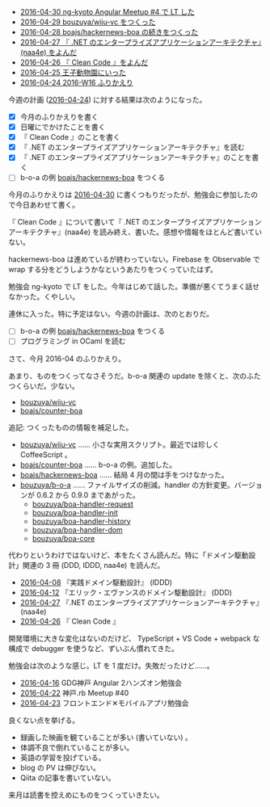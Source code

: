 - [2016-04-30 ng-kyoto Angular Meetup #4 で LT した][2016-04-30]
- [2016-04-29 bouzuya/wiiu-vc をつくった][2016-04-29]
- [2016-04-28 boajs/hackernews-boa の続きをつくった][2016-04-28]
- [2016-04-27 『 .NET のエンタープライズアプリケーションアーキテクチャ』(naa4e) をよんだ][2016-04-27]
- [2016-04-26 『 Clean Code 』をよんだ][2016-04-26]
- [2016-04-25 王子動物園にいった][2016-04-25]
- [2016-04-24 2016-W16 ふりかえり][2016-04-24]

今週の計画 ([2016-04-24][]) に対する結果は次のようになった。

- [x] 今月のふりかえりを書く
- [x] 日曜にでかけたことを書く
- [x] 『 Clean Code 』のことを書く
- [x] 『 .NET のエンタープライズアプリケーションアーキテクチャ』を読む
- [x] 『 .NET のエンタープライズアプリケーションアーキテクチャ』のことを書く
- [ ] b-o-a の例 [boajs/hackernews-boa][] をつくる

今月のふりかえりは [2016-04-30][] に書くつもりだったが、勉強会に参加したので今日あわせて書く。

『 Clean Code 』について書いて『 .NET のエンタープライズアプリケーションアーキテクチャ』(naa4e) を読み終え、書いた。感想や情報をほとんど書いていない。

hackernews-boa は進めているが終わっていない。Firebase を Observable で wrap する分をどうしようかなというあたりをつくっていたはず。

勉強会 ng-kyoto で LT をした。今年はじめて話した。準備が悪くてうまく話せなかった。くやしい。

連休に入った。特に予定はない。今週の計画は、次のとおりだ。

- [ ] b-o-a の例 [boajs/hackernews-boa][] をつくる
- [ ] プログラミング in OCaml を読む

さて、今月 2016-04 のふりかえり。

あまり、ものをつくってなさそうだ。b-o-a 関連の update を除くと、次のふたつくらいだ。少ない。

- [bouzuya/wiiu-vc][]
- [boajs/counter-boa][]

追記: つくったものの情報を補足した。

- [bouzuya/wiiu-vc][] …… 小さな実用スクリプト。最近では珍しく CoffeeScript 。
- [boajs/counter-boa][] …… b-o-a の例。追加した。
- [boajs/hackernews-boa][] …… 結局 4 月の間は手をつけなかった。
- [bouzuya/b-o-a][] …… ファイルサイズの削減。handler の方針変更。バージョンが 0.6.2 から 0.9.0 まであがった。
  - [bouzuya/boa-handler-request][]
  - [bouzuya/boa-handler-init][]
  - [bouzuya/boa-handler-history][]
  - [bouzuya/boa-handler-dom][]
  - [bouzuya/boa-core][]

代わりというわけではないけど、本をたくさん読んだ。特に「ドメイン駆動設計」関連の 3 冊 (DDD, IDDD, naa4e) を読んだ。

- [2016-04-08][] 『実践ドメイン駆動設計』 (IDDD)
- [2016-04-12][] 『エリック・エヴァンスのドメイン駆動設計』 (DDD)
- [2016-04-27][] 『.NET のエンタープライズアプリケーションアーキテクチャ』 (naa4e)
- [2016-04-26][] 『 Clean Code 』

開発環境に大きな変化はないのだけど、 TypeScript + VS Code + webpack な構成で debugger を使うなど、ずいぶん慣れてきた。

勉強会は次のような感じ。LT を 1 度だけ。失敗だったけど……。

- [2016-04-16][] GDG神戸 Angular 2ハンズオン勉強会
- [2016-04-22][] 神戸.rb Meetup #40
- [2016-04-23][] フロントエンド✕モバイルアプリ勉強会

良くない点を挙げる。

- 録画した映画を観ていることが多い (書いていない) 。
- 体調不良で倒れていることが多い。
- 英語の学習を投げている。
- blog の PV は伸びない。
- Qiita の記事を書いていない。

来月は読書を控えめにものをつくっていきたい。

[2016-04-08]: http://blog.bouzuya.net/2016/04/08/
[2016-04-12]: http://blog.bouzuya.net/2016/04/12/
[2016-04-16]: http://blog.bouzuya.net/2016/04/16/
[2016-04-22]: http://blog.bouzuya.net/2016/04/22/
[2016-04-23]: http://blog.bouzuya.net/2016/04/23/
[2016-04-24]: http://blog.bouzuya.net/2016/04/24/
[2016-04-25]: http://blog.bouzuya.net/2016/04/25/
[2016-04-26]: http://blog.bouzuya.net/2016/04/26/
[2016-04-27]: http://blog.bouzuya.net/2016/04/27/
[2016-04-28]: http://blog.bouzuya.net/2016/04/28/
[2016-04-29]: http://blog.bouzuya.net/2016/04/29/
[2016-04-30]: http://blog.bouzuya.net/2016/04/30/
[boajs/counter-boa]: https://github.com/boajs/counter-boa
[boajs/hackernews-boa]: https://github.com/boajs/hackernews-boa
[bouzuya/b-o-a]: https://github.com/bouzuya/b-o-a
[bouzuya/boa-core]: https://github.com/bouzuya/boa-core
[bouzuya/boa-handler-dom]: https://github.com/bouzuya/boa-handler-dom
[bouzuya/boa-handler-history]: https://github.com/bouzuya/boa-handler-history
[bouzuya/boa-handler-init]: https://github.com/bouzuya/boa-handler-init
[bouzuya/boa-handler-request]: https://github.com/bouzuya/boa-handler-request
[bouzuya/wiiu-vc]: https://github.com/bouzuya/wiiu-vc
